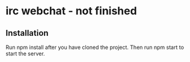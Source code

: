 irc webchat - not finished
===

Installation
---
Run npm install after you have cloned the project. Then run npm start to start the server.
